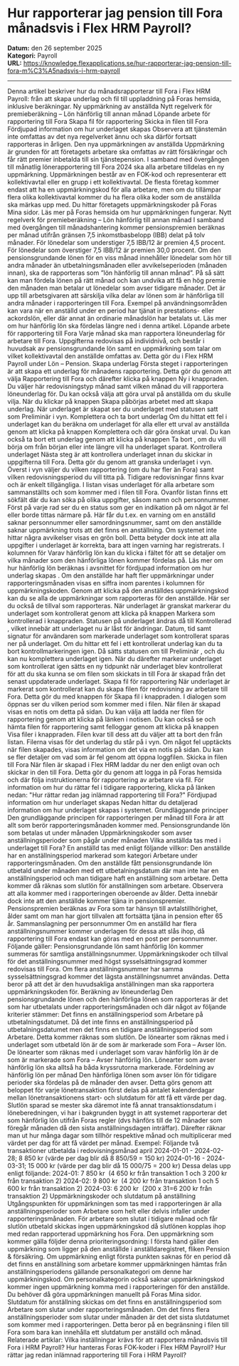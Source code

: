 # Hur rapporterar jag pension till Fora månadsvis i Flex HRM Payroll?

**Datum:** den 26 september 2025  
**Kategori:** Payroll  
**URL:** https://knowledge.flexapplications.se/hur-rapporterar-jag-pension-till-fora-m%C3%A5nadsvis-i-hrm-payroll

---

Denna artikel beskriver hur du månadsrapporterar till Fora i Flex HRM Payroll: från att skapa underlag och fil till uppladdning på Foras hemsida, inklusive beräkningar.
Ny uppmärkning av anställda
Nytt regelverk för premieberäkning – Lön hänförlig till annan månad
Löpande arbete för rapportering till Fora
Skapa fil för rapportering
Skicka in filen till Fora
Fördjupad information om hur underlaget skapas
Observera att tjänstemän inte omfattas av det nya regelverket ännu och ska därför fortsatt rapporteras in årligen.
Den nya uppmärkningen av anställda
Uppmärkning är grunden för att företagets arbetare ska omfattas av rätt försäkringar och får rätt premier inbetalda till sin tjänstepension. I samband med övergången till månatlig lönerapportering till Fora 2024 ska alla arbetare tilldelas en ny uppmärkning.
Uppmärkningen består av en FOK-kod och representerar ett kollektivavtal eller en grupp i ett kollektivavtal. De flesta företag kommer endast att ha en uppmärkningskod för alla arbetare, men om du tillämpar flera olika kollektivavtal
kommer du ha flera olika koder som de anställda ska märkas upp med. Du hittar företagets uppmärkningskoder på Foras Mina sidor.
Läs mer på Foras hemsida om hur uppmärkningen fungerar.
Nytt regelverk för premieberäkning – Lön hänförlig till annan månad
I samband med övergången till månadshantering kommer pensionspremien beräknas per månad utifrån gränsen 7,5 inkomstbasbelopp (IBB) delat på tolv månader.
För lönedelar som understiger 7,5 IBB/12 är premien 4,5 procent.
För lönedelar som överstiger 7,5 IBB/12 är premien 30,0 procent.
Om den pensionsgrundande lönen för en viss månad innehåller lönedelar som hör till andra månader än utbetalningsmånaden eller avvikelseperioden (månaden innan), ska de rapporteras som ”lön hänförlig till annan månad”. På så sätt kan man fördela lönen på rätt månad och kan undvika att få en hög premie den månaden man betalar ut lönedelar som avser tidigare månader. Det är upp till arbetsgivaren att särskilja vilka delar av lönen som är hänförliga till andra månader i rapporteringen till Fora.
Exempel på användningsområden kan vara när en anställd under en period har tjänat in prestations- eller ackordslön, eller där annat än ordinarie månadslön har betalats ut.
Läs mer om hur hänförlig lön ska fördelas längre ned i denna artikel.
Löpande arbete för rapportering till Fora
Varje månad ska man rapportera löneunderlag för arbetare till Fora. Uppgifterna redovisas på individnivå, och består i huvudsak av pensionsgrundande lön samt en uppmärkning som talar om vilket kollektivavtal den anställde omfattas av. Detta gör du i Flex HRM Payroll under Lön – Pension.
Skapa underlag
Första steget i rapporteringen är att skapa ett underlag för månadens rapportering. Detta gör du genom att välja Rapportering till Fora och därefter klicka på knappen Ny i knappraden.
Du väljer här redovisningstyp månad samt vilken månad du vill rapportera löneunderlag för. Du kan också välja att göra urval på anställda om du skulle vilja.
När du klickar på knappen
Skapa
påbörjas arbetet med att skapa underlag. När underlaget är skapat ser du underlaget med statusen satt som
Preliminär
i vyn.
Komplettera och ta bort underlag
Om du hittat ett fel i underlaget kan du beräkna om underlaget för alla eller ett urval av anställda genom att klicka på knappen
Komplettera
och där göra önskat urval.
Du kan också ta bort ett underlag genom att klicka på knappen
Ta bort
, om du vill börja om från början eller inte längre vill ha underlaget sparat.
Kontrollera underlaget
Nästa steg är att kontrollera underlaget innan du skickar in uppgifterna till Fora. Detta gör du genom att granska underlaget i vyn.
Överst i vyn väljer du vilken rapportering (om du har fler än Fora) samt vilken redovisningsperiod du vill titta på. Tidigare redovisningar finns kvar och är enkelt tillgängliga.
I listan visas underlaget för alla arbetare som sammanställts och som kommer med i filen till Fora. Ovanför listan finns ett sökfält där du kan söka på olika uppgifter, såsom namn och personnummer.
Först på varje rad ser du en status som ger en indikation på om något är fel eller borde tittas närmare på. Här får du t.ex. en varning om en anställd saknar personnummer eller samordningsnummer, samt om den anställde saknar uppmärkning trots att det finns en anställning. Om systemet inte hittar några avvikelser visas en grön boll. Detta betyder dock inte att alla uppgifter i underlaget är korrekta, bara att ingen varning har registrerats.
I kolumnen för
Varav hänförlig lön
kan du klicka i fältet för att se detaljer om vilka månader som den hänförliga lönen kommer fördelas på. Läs mer om hur hänförlig lön beräknas i avsnittet för
fördjupad information om hur underlag skapas
.
Om den anställde har haft fler uppmärkningar under rapporteringsmånaden visas en siffra inom parentes i kolumnen för uppmärkningskoden. Genom att klicka på den anställdes uppmärkningskod kan du se alla de uppmärkningar som rapporteras för den anställde. Här ser du också de tillval som rapporteras.
När underlaget är granskat markerar du underlaget som kontrollerat genom att klicka på knappen
Markera som kontrollerad
i knappraden.
Statusen på underlaget ändras då till
Kontrollerad
, vilket innebär att underlaget nu är låst för ändringar. Datum, tid samt signatur för användaren som markerade underlaget som kontrollerat sparas ner på underlaget.
Om du hittar ett fel i ett kontrollerat underlag kan du ta bort kontrollmarkeringen igen. Då sätts statusen om till
Preliminär
, och du kan nu komplettera underlaget igen. När du därefter markerar underlaget som kontrollerat igen sätts en ny tidpunkt när underlaget blev kontrollerat för att du ska kunna se om filen som skickats in till Fora är skapad från det senast uppdaterade underlaget.
Skapa fil för rapportering
När underlaget är markerat som kontrollerat kan du skapa filen för redovisning av arbetare till Fora. Detta gör du med knappen för
Skapa fil
i knappraden.
I dialogen som öppnas ser du vilken period som kommer med i filen.
När filen är skapad visas en notis om detta på sidan.
Du kan välja att ladda ner filen för rapportering genom att klicka på länken i notisen.
Du kan också se och hämta filen för rapportering samt felloggar genom att klicka på knappen
Visa filer
i knappraden.
Filen kvar till dess att du väljer att ta bort den från listan. Filerna visas för det underlag du står på i vyn.
Om något fel upptäckts när filen skapades, visas information om det via en notis på sidan. Du kan se fler detaljer om vad som är fel genom att öppna loggfilen.
Skicka in filen till Fora
När filen är skapad i Flex HRM laddar du ner den enligt ovan och skickar in den till Fora. Detta gör du genom att logga in på Foras hemsida och där följa instruktionerna för rapportering av arbetare via fil.
För information om hur du rättar fel i tidigare rapportering, klicka på
länken nedan:
"Hur rättar redan jag inlämnad rapportering till Fora?"
Fördjupad information om hur underlaget skapas
Nedan hittar du detaljerad information om hur underlaget skapas i systemet.
Grundläggande principer
Den grundläggande principen för rapporteringen per månad till Fora är att allt som berör rapporteringsmånaden kommer med.
Pensionsgrundande lön som betalas ut under månaden
Uppmärkningskoder som avser anställningsperioder som pågår under månaden
Vilka anställda tas med i underlaget till Fora?
En anställd tas med enligt följande villkor:
Den anställde har en anställningsperiod markerad som kategori Arbetare under rapporteringsmånaden.
Om den anställde fått pensionsgrundande lön utbetald under månaden med ett utbetalningsdatum där man inte har en anställningsperiod och man tidigare haft en anställning som arbetare. Detta kommer då räknas som slutlön för anställningen som arbetare.
Observera att alla kommer med i rapporteringen oberoende av ålder. Detta innebär dock inte att den anställde kommer tjäna in pensionspremier. Pensionspremien beräknas av Fora som tar hänsyn till avtalstillhörighet, ålder samt om man har gjort tillvalen att fortsätta tjäna in pension efter 65 år.
Sammanslagning per personnummer
Om en anställd har flera anställningsnummer kommer underlagen för dessa att slås ihop, då rapportering till Fora endast kan göras med en post per personnummer.
Följande gäller:
Pensionsgrundande lön samt hänförlig lön kommer summeras för samtliga anställningsnummer.
Uppmärkningskoder och tillval för det anställningsnummer med högst sysselsättningsgrad kommer redovisas till Fora. Om flera anställningsnummer har samma sysselsättningsgrad kommer det lägsta anställningsnumret användas. Detta beror på att det är den huvudsakliga anställningen man ska rapportera uppmärkningskoden för.
Beräkning av löneunderlag
Den pensionsgrundande lönen och den hänförliga lönen som rapporteras är det som har utbetalats under rapporteringsmånaden och där något av följande kriterier stämmer:
Det finns en anställningsperiod som Arbetare på utbetalningsdatumet.
Då det inte finns en anställningsperiod på utbetalningsdatumet men det finns en tidigare anställningsperiod som Arbetare. Detta kommer räknas som slutlön.
De lönearter som räknas med i underlaget som utbetald lön är de som är markerade som Fora – Avser lön.
De lönearter som räknas med i underlaget som varav hänförlig lön är de som är markerade som Fora – Avser hänförlig lön. Lönearter som avser hänförlig lön ska alltså ha båda kryssrutorna markerade.
Fördelning av hänförlig lön per månad
Den hänförliga lönen som avser lön för tidigare perioder ska fördelas på de månader den avser. Detta görs genom att beloppet för varje lönetransaktion först delas på antalet kalenderdagar mellan lönetransaktionens start- och slutdatum för att få ett värde per dag.
Slutlön sparad se
mester ska däremot inte få annat transaktionsdatum i löneberedningen, vi har i bakgrunden byggt in att systemet rapporterar det som hänförlig lön utifrån Foras regler (dvs hänförs till de 12 månader som föregår månaden då den sista anställningsdagen inträffar).
Därefter räknar man ut hur många dagar som tillhör respektive månad och multiplicerar med värdet per dag för att få värdet per månad.
Exempel:
Följande två transaktioner utbetalda i redovisningsmånad april
2024-01-01 - 2024-02-28; 8 850 kr (värde per dag blir då 8 850/59 = 150 kr)
2024-01-16 - 2024-03-31; 15 000 kr (värde per dag blir då 15 000/75 = 200 kr)
Dessa delas upp enligt följande:
2024-01: 7 850 kr  (4 650 kr från transaktion 1 och 3 200 kr från transaktion 2)
2024-02: 9 800 kr  (4 200 kr från transaktion 1 och 5 600 kr från transaktion 2)
2024-03: 6 200 kr  (200 x 31=6 200 kr från transaktion 2)
Uppmärkningskoder och slutdatum på anställning
Utgångspunkten för uppmärkningen som tas med i rapporteringen är alla anställningsperioder som Arbetare som helt eller delvis infaller under rapporteringsmånaden. För arbetare som slutat i tidigare månad och får slutlön utbetald skickas ingen uppmärkningskod då slutlönen kopplas ihop med redan rapporterad uppmärkning hos Fora.
Den uppmärkning som kommer gälla följder denna prioriteringsordning:
I första hand gäller den uppmärkning som ligger på den anställde i anställdaregistret, fliken Pension & försäkring.
Om uppmärkning enligt första punkten saknas för en period då det finns en anställning som arbetare kommer uppmärkningen hämtas från anställningsperiodens gällande personalkategori om denne har uppmärkningskod.
Om personalkategorin också saknar uppmärkningskod kommer ingen uppmärkning komma med i rapporteringen för den anställde. Du behöver då göra uppmärkningen manuellt på Foras Mina sidor.
Slutdatum för anställning skickas om det finns en anställningsperiod som Arbetare som slutar under rapporteringsmånaden. Om det finns flera anställningsperioder som slutar under månaden är det det sista slutdatumet som kommer med i rapporteringen. Detta beror på en begränsning i filen till Fora som bara kan innehålla ett slutdatum per anställd och månad.
Relaterade artiklar:
Vilka inställningar krävs för att rapportera månadsvis till Fora i HRM Payroll?
Hur hanteras Foras FOK-koder i Flex HRM Payroll?
Hur rättar jag redan inlämnad rapportering till Fora i HRM Payroll?
